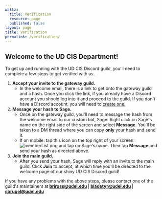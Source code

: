 ```yaml
---
waltz:
  title: Verification
  resource: page
  published: false
layout: page
title: Verification
permalink: /verification/
---
```

## Welcome to the UD CIS Department!

To get up and running with the UD CIS Discord guild, you'll need to complete a few steps to get verified with us.

1. **Accept your invite to the gateway guild.**
    * In the welcome email, there is a link to get onto the gateway guild and a hash. Once you click the link, if you already have a Discord account you should log into it and proceed to the guild. If you don't have a Discord account, you will need to [create one.][30]
2. **Message your hash to Sage.**
    * Once on the gateway guild, you'll need to message the hash from the welcome email to our custom bot, Sage. Right click on Sage's name on the right side of the screen and select **Message.** You'll be taken to a DM thread where you can copy **only** your hash and send it. 
    * If on mobile: tap this icon on the top right of your screen:![memberList.png][31] and tap on Sage's name. Then tap **Message** and send your hash as directed above. 
3. **Join the main guild.**
   * After you send your hash, Sage will reply with an invite to the main guild. Click **Join** to accept, at which time you'll be directed to the welcome page of our shiny UD CIS Discord guild!

If you have any problems with the above steps, please contact one of the guild's maintainers at
**[briross@udel.edu][32] | [bladetyr@udel.edu][33] | [sbrugel@udel.edu][34]**

   [30]: https://discord.com/register
   [31]: https://canvas.instructure.com/courses/2510334/files/124088926/preview?verifier=VMd62xM4U5qKtQeGPctJsjmUBQSOVZq6p7JYQzWw
   [32]: mailto:briross@udel.edu
   [33]: mailto:bladetyr@udel.edu
   [34]: mailto:sbrugel@udel.edu
